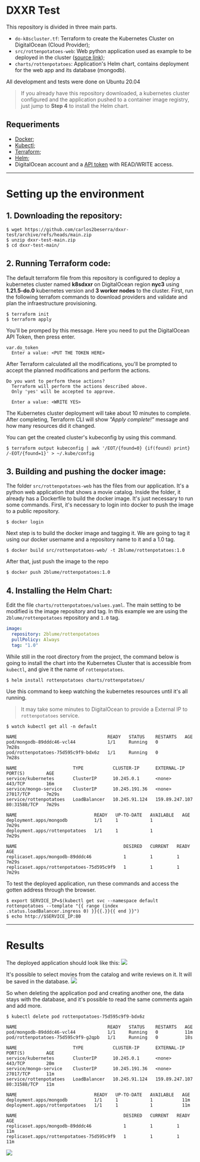 # DXXR Test

This repository is divided in three main parts.
- `do-k8scluster.tf`: Terraform to create the Kubernetes Cluster on DigitalOcean (Cloud Provider);
- `src/rottenpotatoes-web`: Web python application used as example to be deployed in the cluster ([source link](https://github.com/KubeDev/rotten-potatoes));
- `charts/rottenpotatoes`: Application's Helm chart, contains deployment for the web app and its database (mongodb).

All development and tests were done on Ubuntu 20.04

> If you already have this repository downloaded, a kubernetes cluster configured and the application pushed to a container image registry, just jump to **Step 4** to install the Helm chart.

## Requeriments
- [Docker](https://docs.docker.com/get-docker/);
- [Kubectl](https://kubernetes.io/docs/tasks/tools/#kubectl);
- [Terraform](https://learn.hashicorp.com/tutorials/terraform/install-cli);
- [Helm](https://helm.sh/docs/intro/install/);
- DigitalOcean account and a [API token](https://docs.digitalocean.com/reference/api/api-reference/#section/Introduction/Curl-Examples) with READ/WRITE access.

___
# Setting up the environment
## 1. **Downloading the repository:**

```
$ wget https://github.com/carlos2beserra/dxxr-test/archive/refs/heads/main.zip
$ unzip dxxr-test-main.zip
$ cd dxxr-test-main/
```


## 2. **Running Terraform code:**
The default terraform file from this repository is configured to deploy a kubernetes cluster named **k8sdxxr** on DigitalOcean region **nyc3** using **1.21.5-do.0** kubernetes version and **3 worker nodes** to the cluster.
First, run the following terrafom commands to download providers and validate and plan the infraestructure provisioning.

```
$ terraform init
$ terraform apply
```

You'll be promped by this message. Here you need to put the DigitalOcean API Token, then press enter.
```
var.do_token     
  Enter a value: <PUT THE TOKEN HERE>
```

After Terraform calculated all the modifications, you'll be prompted to accept the planned modifications and perform the actions.
```
Do you want to perform these actions?
  Terraform will perform the actions described above.
  Only 'yes' will be accepted to approve.

  Enter a value: <WRITE YES>
```
The Kubernetes cluster deployment will take about 10 minutes to complete.
After completing, Terraform CLI will show _"Apply complete!"_ message and how many resources did it changed.

You can get the created cluster's kubeconfig by using this command.
```
$ terraform output kubeconfig | awk '/EOT/{found=0} {if(found) print} /-EOT/{found=1}' > ~/.kube/config
```

## 3. **Building and pushing the docker image:**
The folder `src/rottenpotatoes-web` has the files from our application. It's a python web application that shows a movie catalog. Inside the folder, it already has a Dockerfile to build the docker image. It's just necessary to run some commands.
First, it's necessary to login into docker to push the image to a public repository.

```
$ docker login
```

Next step is to build the docker image and tagging it. We are going to tag it using our docker username and a repository name to it and a 1.0 tag.
```
$ docker build src/rottenpotatoes-web/ -t 2blume/rottenpotatoes:1.0
```

After that, just push the image to the repo
```
$ docker push 2blume/rottenpotatoes:1.0
```

## 4. **Installing the Helm Chart:**
Edit the file `charts/rottenpotatoes/values.yaml`. The main setting to be modified is the image repository and tag. In this example we are using the `2blume/rottenpotatoes` repository and `1.0` tag.

```yaml
image:
  repository: 2blume/rottenpotatoes
  pullPolicy: Always
  tag: "1.0"
```

While still in the root directory from the project, the command below is going to install the chart into the Kubernetes Cluster that is accessible from `kubectl`, and give it the name of `rottenpotatoes`.

```
$ helm install rottenpotatoes charts/rottenpotatoes/
```

Use this command to keep watching the kubernetes resources until it's all running.
> It may take some minutes to DigitalOcean to provide a External IP to `rottenpotatoes` service.
```
$ watch kubectl get all -n default
```

```
NAME                                  READY   STATUS    RESTARTS   AGE
pod/mongodb-89dddc46-vcl44            1/1     Running   0          7m28s
pod/rottenpotatoes-75d595c9f9-bdx6z   1/1     Running   0          7m28s

NAME                     TYPE           CLUSTER-IP      EXTERNAL-IP      PORT(S)        AGE
service/kubernetes       ClusterIP      10.245.0.1      <none>           443/TCP        16m
service/mongo-service    ClusterIP      10.245.191.36   <none>           27017/TCP      7m29s
service/rottenpotatoes   LoadBalancer   10.245.91.124   159.89.247.107   80:31588/TCP   7m29s

NAME                             READY   UP-TO-DATE   AVAILABLE   AGE
deployment.apps/mongodb          1/1     1            1           7m29s
deployment.apps/rottenpotatoes   1/1     1            1           7m29s

NAME                                        DESIRED   CURRENT   READY   AGE
replicaset.apps/mongodb-89dddc46            1         1         1       7m29s
replicaset.apps/rottenpotatoes-75d595c9f9   1         1         1       7m29s
```

To test the deployed application, run these commands and access the gotten address through the browser.

```
$ export SERVICE_IP=$(kubectl get svc --namespace default rottenpotatoes --template "{{ range (index .status.loadBalancer.ingress 0) }}{{.}}{{ end }}")
$ echo http://$SERVICE_IP:80
```
___

# Results
The deployed application should look like this:
![](results/main-screen.jpg)

It's possible to select movies from the catalog and write reviews on it. It will be saved in the database. 
![](results/comment1.jpg)

So when deleting the application pod and creating another one, the data stays with the database, and it's possible to read the same comments again and add more.

```
$ kubectl delete pod rottenpotatoes-75d595c9f9-bdx6z
```

```
NAME                                  READY   STATUS    RESTARTS   AGE
pod/mongodb-89dddc46-vcl44            1/1     Running   0          11m
pod/rottenpotatoes-75d595c9f9-g2qpb   1/1     Running   0          18s

NAME                     TYPE           CLUSTER-IP      EXTERNAL-IP      PORT(S)        AGE
service/kubernetes       ClusterIP      10.245.0.1      <none>           443/TCP        20m
service/mongo-service    ClusterIP      10.245.191.36   <none>           27017/TCP      11m
service/rottenpotatoes   LoadBalancer   10.245.91.124   159.89.247.107   80:31588/TCP   11m

NAME                             READY   UP-TO-DATE   AVAILABLE   AGE
deployment.apps/mongodb          1/1     1            1           11m
deployment.apps/rottenpotatoes   1/1     1            1           11m

NAME                                        DESIRED   CURRENT   READY   AGE
replicaset.apps/mongodb-89dddc46            1         1         1       11m
replicaset.apps/rottenpotatoes-75d595c9f9   1         1         1       11m
```

![](results/comment2.jpg)
